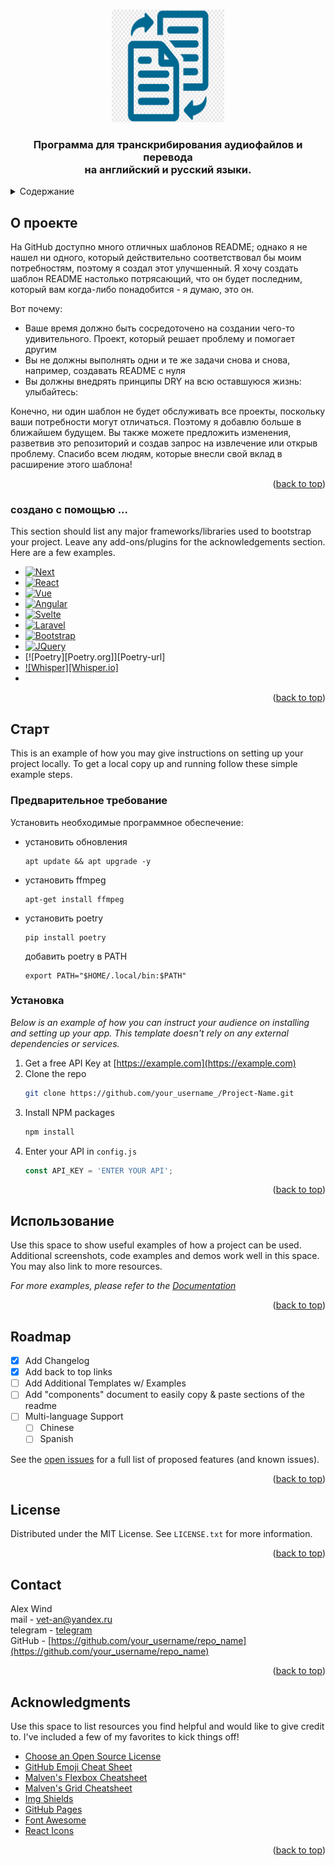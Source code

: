 <!-- Improved compatibility of back to top link: See: https://github.com/othneildrew/Best-README-Template/pull/73 -->
<a name="readme-top"></a>
<!--
*** Thanks for checking out the Best-README-Template. If you have a suggestion
*** that would make this better, please fork the repo and create a pull request
*** or simply open an issue with the tag "enhancement".
*** Don't forget to give the project a star!
*** Thanks again! Now go create something AMAZING! :D
-->



<!-- PROJECT SHIELDS -->
<!--
*** I'm using markdown "reference style" links for readability.
*** Reference links are enclosed in brackets [ ] instead of parentheses ( ).
*** See the bottom of this document for the declaration of the reference variables
*** for contributors-url, forks-url, etc. This is an optional, concise syntax you may use.
*** https://www.markdownguide.org/basic-syntax/#reference-style-links
-->
<!-- [![Contributors][contributors-shield]][contributors-url]
[![Forks][forks-shield]][forks-url]
[![Stargazers][stars-shield]][stars-url]
[![Issues][issues-shield]][issues-url]
[![MIT License][license-shield]][license-url]
[![LinkedIn][linkedin-shield]][linkedin-url] -->


<!-- PROJECT LOGO -->
<br />
<div align="center">
  <a>
    <img src="images/logo.png" alt="trancrib - Logo.png" width="180" height="180">
  </a>
  <br />
  <H3 align="center">
  Программа для транскрибирования аудиофайлов и перевода <br>
  на английский и русский языки.
  </H3>
</div>



<!-- TABLE OF CONTENTS -->
<details>
  <summary>Содержание</summary>
  <ol>
    <li>
      <a href="#О проекте">О проекте</a>
      <ul>
        <li><a href="#создано с помощью ...">создано с помощью ...</a></li>
      </ul>
    </li>
    <li>
      <a href="#Старт">Старт</a>
      <ul>
        <li><a href="#Предварительное требование">Предварительное требование</a></li>
        <li><a href="#Установка">Установка</a></li>
      </ul>
    </li>
    <li><a href="#Использование">Использование</a></li>
    <li><a href="#roadmap">Roadmap</a></li>
    <li><a href="#contributing">Contributing</a></li>
    <li><a href="#license">License</a></li>
    <li><a href="#contact">Contact</a></li>
    <li><a href="#acknowledgments">Acknowledgments</a></li>
  </ol>
</details>



<!-- ABOUT THE PROJECT -->
## О проекте

На GitHub доступно много отличных шаблонов README; однако я не нашел ни одного, который действительно соответствовал бы моим потребностям, поэтому я создал этот улучшенный. Я хочу создать шаблон README настолько потрясающий, что он будет последним, который вам когда-либо понадобится - я думаю, это он.

Вот почему:
* Ваше время должно быть сосредоточено на создании чего-то удивительного. Проект, который решает проблему и помогает другим
* Вы не должны выполнять одни и те же задачи снова и снова, например, создавать README с нуля
* Вы должны внедрять принципы DRY на всю оставшуюся жизнь: улыбайтесь:

Конечно, ни один шаблон не будет обслуживать все проекты, поскольку ваши потребности могут отличаться. Поэтому я добавлю больше в ближайшем будущем. Вы также можете предложить изменения, разветвив это репозиторий и создав запрос на извлечение или открыв проблему. Спасибо всем людям, которые внесли свой вклад в расширение этого шаблона!

<p align="right">(<a href="#readme-top">back to top</a>)</p>



### создано с помощью ...

This section should list any major frameworks/libraries used to bootstrap your project. Leave any add-ons/plugins for the acknowledgements section. Here are a few examples.

* [![Next][Next.js]][Next-url]
* [![React][React.js]][React-url]
* [![Vue][Vue.js]][Vue-url]
* [![Angular][Angular.io]][Angular-url]
* [![Svelte][Svelte.dev]][Svelte-url]
* [![Laravel][Laravel.com]][Laravel-url]
* [![Bootstrap][Bootstrap.com]][Bootstrap-url]
* [![JQuery][JQuery.com]][JQuery-url]
* [![Poetry][Poetry.org]][Poetry-url]
* [![Whisper][Whisper.io]][Whisper-url]
* 
<p align="right">(<a href="#readme-top">back to top</a>)</p>



<!-- GETTING STARTED -->
## Старт

This is an example of how you may give instructions on setting up your project locally.
To get a local copy up and running follow these simple example steps.

### Предварительное требование

Установить необходимые программное обеспечение:
* установить обновления
  ```
  apt update && apt upgrade -y
  ```
* установить ffmpeg
  ```
  apt-get install ffmpeg
  ```
* установить poetry
  ```
  pip install poetry
  ```
  добавить poetry в PATH
  ```
  export PATH="$HOME/.local/bin:$PATH"
  ```

### Установка

_Below is an example of how you can instruct your audience on installing and setting up your app. This template doesn't rely on any external dependencies or services._

1. Get a free API Key at [https://example.com](https://example.com)
2. Clone the repo
   ```sh
   git clone https://github.com/your_username_/Project-Name.git
   ```
3. Install NPM packages
   ```sh
   npm install
   ```
4. Enter your API in `config.js`
   ```js
   const API_KEY = 'ENTER YOUR API';
   ```

<p align="right">(<a href="#readme-top">back to top</a>)</p>



<!-- USAGE EXAMPLES -->
## Использование

Use this space to show useful examples of how a project can be used. Additional screenshots, code examples and demos work well in this space. You may also link to more resources.

_For more examples, please refer to the [Documentation](https://example.com)_

<p align="right">(<a href="#readme-top">back to top</a>)</p>



<!-- ROADMAP -->
## Roadmap

- [x] Add Changelog
- [x] Add back to top links
- [ ] Add Additional Templates w/ Examples
- [ ] Add "components" document to easily copy & paste sections of the readme
- [ ] Multi-language Support
    - [ ] Chinese
    - [ ] Spanish

See the [open issues](https://github.com/othneildrew/Best-README-Template/issues) for a full list of proposed features (and known issues).

<p align="right">(<a href="#readme-top">back to top</a>)</p>

<!-- LICENSE -->
## License

Distributed under the MIT License. See `LICENSE.txt` for more information.

<p align="right">(<a href="#readme-top">back to top</a>)</p>



<!-- CONTACT -->
## Contact

Alex Wind\
mail - [vet-an@yandex.ru](mailto:vet-an@yandex.ru)<br>
telegram - [telegram](https://t.me/your_username)<br>
GitHub - [https://github.com/your_username/repo_name](https://github.com/your_username/repo_name)

<p align="right">(<a href="#readme-top">back to top</a>)</p>



<!-- ACKNOWLEDGMENTS -->
## Acknowledgments

Use this space to list resources you find helpful and would like to give credit to. I've included a few of my favorites to kick things off!

* [Choose an Open Source License](https://choosealicense.com)
* [GitHub Emoji Cheat Sheet](https://www.webpagefx.com/tools/emoji-cheat-sheet)
* [Malven's Flexbox Cheatsheet](https://flexbox.malven.co/)
* [Malven's Grid Cheatsheet](https://grid.malven.co/)
* [Img Shields](https://shields.io)
* [GitHub Pages](https://pages.github.com)
* [Font Awesome](https://fontawesome.com)
* [React Icons](https://react-icons.github.io/react-icons/search)

<p align="right">(<a href="#readme-top">back to top</a>)</p>



<!-- MARKDOWN LINKS & IMAGES -->
<!-- https://www.markdownguide.org/basic-syntax/#reference-style-links -->
[contributors-shield]: https://img.shields.io/github/contributors/othneildrew/Best-README-Template.svg?style=for-the-badge
[contributors-url]: https://github.com/othneildrew/Best-README-Template/graphs/contributors
[forks-shield]: https://img.shields.io/github/forks/othneildrew/Best-README-Template.svg?style=for-the-badge
[forks-url]: https://github.com/othneildrew/Best-README-Template/network/members
[stars-shield]: https://img.shields.io/github/stars/othneildrew/Best-README-Template.svg?style=for-the-badge
[stars-url]: https://github.com/othneildrew/Best-README-Template/stargazers
[issues-shield]: https://img.shields.io/github/issues/othneildrew/Best-README-Template.svg?style=for-the-badge
[issues-url]: https://github.com/othneildrew/Best-README-Template/issues
[license-shield]: https://img.shields.io/github/license/othneildrew/Best-README-Template.svg?style=for-the-badge
[license-url]: https://github.com/othneildrew/Best-README-Template/blob/master/LICENSE.txt
[linkedin-shield]: https://img.shields.io/badge/-LinkedIn-black.svg?style=for-the-badge&logo=linkedin&colorB=555
[linkedin-url]: https://linkedin.com/in/othneildrew
[product-screenshot]: images/screenshot.png
[Next.js]: https://img.shields.io/badge/next.js-000000?style=for-the-badge&logo=nextdotjs&logoColor=white
[Next-url]: https://nextjs.org/
[React.js]: https://img.shields.io/badge/React-20232A?style=for-the-badge&logo=react&logoColor=61DAFB
[React-url]: https://reactjs.org/
[Vue.js]: https://img.shields.io/badge/Vue.js-35495E?style=for-the-badge&logo=vuedotjs&logoColor=4FC08D
[Vue-url]: https://vuejs.org/
[Angular.io]: https://img.shields.io/badge/Angular-DD0031?style=for-the-badge&logo=angular&logoColor=white
[Angular-url]: https://angular.io/
[Svelte.dev]: https://img.shields.io/badge/Svelte-4A4A55?style=for-the-badge&logo=svelte&logoColor=FF3E00
[Svelte-url]: https://svelte.dev/
[Laravel.com]: https://img.shields.io/badge/Laravel-FF2D20?style=for-the-badge&logo=laravel&logoColor=white
[Laravel-url]: https://laravel.com
[Bootstrap.com]: https://img.shields.io/badge/Bootstrap-563D7C?style=for-the-badge&logo=bootstrap&logoColor=white
[Bootstrap-url]: https://getbootstrap.com
[JQuery.com]: https://img.shields.io/badge/jQuery-0769AD?style=for-the-badge&logo=jquery&logoColor=white
[JQuery-url]: https://jquery.com 
[Whisper.com]: https://images.openai.com/blob/13c810cb-0592-442d-9580-714838b8ed28/whisper.jpg&logoColor=white
[Whisper-url]: https://openai.com/research/whisper